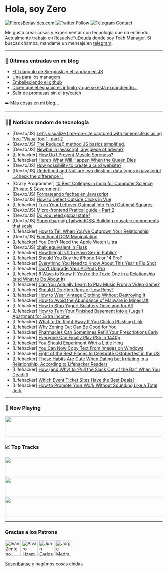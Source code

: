 # Hola, soy Zero

[![FloresBenavides.com](https://img.shields.io/website?down_message=oops&label=MiBlog&style=for-the-badge&up_message=online&url=https%3A%2F%2Ffloresbenavides.com)](https://floresbenavides.com) [![Twitter Follow](https://img.shields.io/twitter/follow/ZeroDragon?color=%231DA1F2&label=Follow&logo=twitter&logoColor=ffffff&style=for-the-badge)](https://twitter.com/zerodragon) [![Telegram Contact](https://img.shields.io/badge/escr%C3%ADbeme-ZeroDragon-%2326A5E4?style=for-the-badge&logo=telegram)](https://t.me/zerodragon)

Me gusta crear cosas y experimentar con tecnología que no entiendo.
Actualmente trabajo en [ResuelveTuDeuda](http://github.com/resuelve) donde soy Tech Manager.
Si buscas chamba, mandame un mensaje en [telegram](https://t.me/zerodragon).

---

### 📕 Últimas entradas en mi blog
<!-- BLOG-POST-LIST:START -->
- [El Triángulo de Sierpinski y el random en JS](https://floresbenavides.com/el-triangulo-de-sierpinski-y-el-random-en-js/)
- [Una para los managers](https://floresbenavides.com/una-para-los-managers/)
- [Embelleciendo el github](https://floresbenavides.com/embelleciendo-el-github/)
- [Dicen que el espacio es infinito y que se está expandiendo…](https://floresbenavides.com/dicen-que-el-espacio-es-infinito-y-que-se-esta-expandiendo/)
- [Salir de promesas sin el try/catch](https://floresbenavides.com/salir-de-promesas-sin-el-try-catch/)
<!-- BLOG-POST-LIST:END -->

➡️ [Más cosas en mi blog...](https://floresbenavides.com)

---

### 👨‍💻 Noticias random de tecnología
<!-- TECH-POSTS:START -->
- [Dev.to/JS] [Let&#39;s visualize time-on-site captured with timeonsite.js using free &quot;Visual tool&quot; -part 2](https://dev.to/saleemkce/lets-visualize-time-on-site-captured-with-timeonsitejs-using-free-visual-tool-part-2-511f)
- [Dev.to/JS] [The Reduce&lpar;&rpar; method JS basics simplified.](https://dev.to/jlubiba/the-reduce-method-js-basics-simplified-1c5f)
- [Dev.to/JS] [Newbie in javascript, any piece of advice?](https://dev.to/salwa/newbie-in-javascript-any-piece-of-advice-2mgh)
- [Lifehacker] [How Do I Prevent Muscle Soreness?](https://lifehacker.com/how-do-i-prevent-muscle-soreness-1849511196)
- [Lifehacker] [Here’s What Will Happen When the Queen Dies](https://lifehacker.com/here-s-what-will-happen-when-the-queen-dies-1849511159)
- [Dev.to/JS] [How possibility to create a curd website?](https://dev.to/aayusranjan/how-possibility-to-create-a-curd-website-b9o)
- [Dev.to/JS] [Undefined and Null are two dinstinct data types in javascript ...check the difference 👇](https://dev.to/eoluwaseun/undefined-and-null-are-two-dinstinct-data-types-in-javascript-check-the-difference-4l8p)
- [Crazy Programmer] [10 Best Colleges in India for Computer Science [Private &amp; Government]](https://www.thecrazyprogrammer.com/2022/09/colleges-in-india-for-computer-science.html)
- [Dev.to/JS] [Formateando fechas en Javascript](https://dev.to/matiasfha/formateando-fechas-en-javascript-35do)
- [Dev.to/JS] [How to Detect Outside Clicks in Vue](https://dev.to/tahazsh/how-to-detect-outside-clicks-in-vue-gdj)
- [Lifehacker] [Turn Your Leftover Oatmeal Into Fried Oatmeal Squares](https://lifehacker.com/turn-your-leftover-oatmeal-into-fried-oatmeal-squares-1849510720)
- [Dev.to/JS] [Micro-frontend Pratical guide - Part 2](https://dev.to/rv90904/micro-frontend-pratical-guide-part-2-3262)
- [Dev.to/JS] [Do you need global state?](https://dev.to/mitchelmore/do-you-need-global-state-8i1)
- [Dev.to/JS] [Supercharging TailwindCSS: Building reusable components that scale](https://dev.to/mitchelmore/supercharging-tailwindcss-building-reusable-components-that-scale-50b0)
- [Lifehacker] [How to Tell When You’ve Outgrown Your Relationship](https://lifehacker.com/how-to-tell-when-you-ve-outgrown-your-relationship-1849508154)
- [Dev.to/JS] [Functional DOM Manipulation](https://dev.to/theharshsingh/functional-dom-manipulation-4bl3)
- [Lifehacker] [You Don’t Need the Apple Watch Ultra](https://lifehacker.com/you-don-t-need-the-apple-watch-ultra-1849510364)
- [Dev.to/JS] [chalk equivalent in Flask](https://dev.to/bam92/chalk-equivalent-in-flask-2apb)
- [Lifehacker] [How Illegal Is It to Have Sex in Public?](https://lifehacker.com/how-illegal-is-it-to-have-sex-in-public-1849507583)
- [Lifehacker] [Should You Buy the iPhone 14 or 14 Pro?](https://lifehacker.com/should-you-buy-the-iphone-14-or-14-pro-1849506382)
- [Lifehacker] [Everything You Need to Know About This Year&#39;s Flu Shot](https://lifehacker.com/everything-you-need-to-know-about-this-years-flu-shot-1849507118)
- [Lifehacker] [Don’t Upgrade Your AirPods Pro](https://lifehacker.com/don-t-upgrade-your-airpods-pro-1849507362)
- [Lifehacker] [6 Ways to Know If You&#39;re the Toxic One in a Relationship &lpar;and What to Do About It&rpar;](https://lifehacker.com/6-ways-to-know-if-youre-the-toxic-one-in-a-relationship-1849507129)
- [Lifehacker] [Can You Actually Learn to Play Music From a Video Game?](https://lifehacker.com/can-you-actually-learn-to-play-music-from-a-video-game-1849506209)
- [Lifehacker] [Should I Do High Reps or Low Reps?](https://lifehacker.com/should-i-do-high-reps-or-low-reps-1849506311)
- [Lifehacker] [How to Wear Vintage Clothing Without Destroying It](https://lifehacker.com/how-to-wear-vintage-clothing-without-destroying-it-1849505184)
- [Lifehacker] [How to Avoid the Abundance of Malware in Minecraft](https://lifehacker.com/how-to-avoid-the-abundance-of-malware-in-minecraft-1849505509)
- [Lifehacker] [How to Stop Yogurt Splatters Once and for All](https://lifehacker.com/how-to-stop-yogurt-splatters-once-and-for-all-1849505712)
- [Lifehacker] [How to Turn Your Finished Basement Into a &lpar;Legal&rpar; Apartment for Extra Income](https://lifehacker.com/how-to-turn-your-finished-basement-into-a-legal-apart-1849505470)
- [Lifehacker] [What to Do Right Away If You Click a Phishing Link](https://lifehacker.com/what-to-do-right-away-if-you-click-a-phishing-link-1849505618)
- [Lifehacker] [Why Zoning Out Can Be Good for You](https://lifehacker.com/why-zoning-out-can-be-good-for-you-1849505250)
- [Lifehacker] [Pharmacies Can Sometimes Refill Your Prescriptions Early](https://lifehacker.com/pharmacies-can-sometimes-refill-your-prescriptions-earl-1849505191)
- [Lifehacker] [Everyone Can Finally Play PS5 in 1440p](https://lifehacker.com/everyone-can-finally-play-ps5-in-1440p-1849505050)
- [Lifehacker] [You Should Experiment With a Little Hing](https://lifehacker.com/you-should-experiment-with-a-little-hing-1849505075)
- [Lifehacker] [You Can Now Copy Text From Images on Windows](https://lifehacker.com/you-can-now-copy-text-from-images-on-windows-1849504993)
- [Lifehacker] [Eight of the Best Places to Celebrate Oktoberfest in the US](https://lifehacker.com/eight-of-the-best-places-to-celebrate-oktoberfest-in-th-1849484369)
- [Lifehacker] [These Habits Are Cute When Dating but Irritating in a Relationship, According to Lifehacker Readers](https://lifehacker.com/these-habits-are-cute-when-dating-but-irritating-in-a-r-1849502066)
- [Lifehacker] [How &lpar;and Why&rpar; to &#39;Pull the Slack Out of the Bar&#39; When You Deadlift](https://lifehacker.com/how-and-why-to-pull-the-slack-out-of-the-bar-when-you-1849502024)
- [Lifehacker] [Which Event Ticket Sites Have the Best Deals?](https://lifehacker.com/which-event-ticket-sites-have-the-best-deals-1849501508)
- [Lifehacker] [How to Promote Your Work Without Sounding Like a Total Jerk](https://lifehacker.com/how-to-promote-your-work-online-without-sounding-like-a-1849501266)<!-- TECH-POSTS:END -->

---

### 🎵 Now Playing
<a href="https://spotify-now-playing-dun.vercel.app/now-playing?open"><img src="https://spotify-now-playing-dun.vercel.app/now-playing" width="540" height="64"></a>

### 📈 Top Tracks
<a href="https://spotify-now-playing-dun.vercel.app/top-tracks?i=1&open"><img src="https://spotify-now-playing-dun.vercel.app/top-tracks?i=1" width="540" height="64"></a>
<a href="https://spotify-now-playing-dun.vercel.app/top-tracks?i=2&open"><img src="https://spotify-now-playing-dun.vercel.app/top-tracks?i=2" width="540" height="64"></a>
<a href="https://spotify-now-playing-dun.vercel.app/top-tracks?i=3&open"><img src="https://spotify-now-playing-dun.vercel.app/top-tracks?i=3" width="540" height="64"></a>

---

### Gracias a los Patrons
[<img src="https://avatars.githubusercontent.com/u/243380?v=4" alt="Iván Zenteno" width="50px">](https://github.com/k001) [<img src="https://avatars.githubusercontent.com/u/19955639?v=4" alt="Álvaro Lizama" width="50px">](https://github.com/alvarolizama) [<img src="https://avatars.githubusercontent.com/u/2718753?v=4" alt="Juan Carlos Ruiz" width="50px">](https://github.com/JuanCrg90) [<img src="https://avatars.githubusercontent.com/u/37025?v=4" alt="Jorge Medrano" width="50px">](https://github.com/h1pp1e) 

[Suscríbanse](https://www.patreon.com/zerodragon) y hagámos cosas chidas

